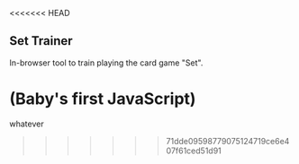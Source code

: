 <<<<<<< HEAD
## Set Trainer

In-browser tool to train playing the card game "Set".

(Baby's first JavaScript)
=======
whatever
>>>>>>> 71dde09598779075124719ce6e407f61ced51d91

